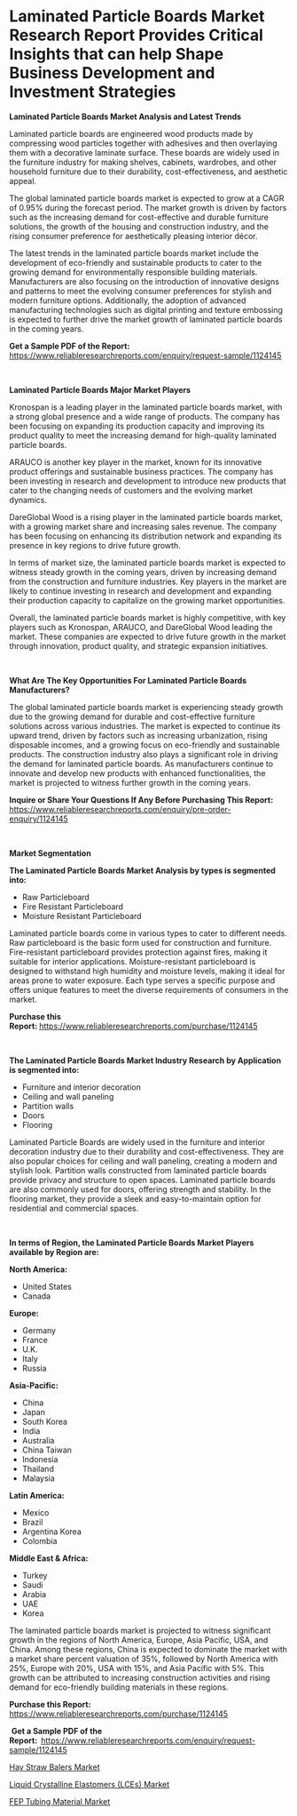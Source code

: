 <p><h1>Laminated Particle Boards Market Research Report Provides Critical Insights that can help Shape Business Development and Investment Strategies</h1></p><p><strong>Laminated Particle Boards Market Analysis and Latest Trends</strong></p>
<p><p>Laminated particle boards are engineered wood products made by compressing wood particles together with adhesives and then overlaying them with a decorative laminate surface. These boards are widely used in the furniture industry for making shelves, cabinets, wardrobes, and other household furniture due to their durability, cost-effectiveness, and aesthetic appeal.</p><p>The global laminated particle boards market is expected to grow at a CAGR of 0.95% during the forecast period. The market growth is driven by factors such as the increasing demand for cost-effective and durable furniture solutions, the growth of the housing and construction industry, and the rising consumer preference for aesthetically pleasing interior décor.</p><p>The latest trends in the laminated particle boards market include the development of eco-friendly and sustainable products to cater to the growing demand for environmentally responsible building materials. Manufacturers are also focusing on the introduction of innovative designs and patterns to meet the evolving consumer preferences for stylish and modern furniture options. Additionally, the adoption of advanced manufacturing technologies such as digital printing and texture embossing is expected to further drive the market growth of laminated particle boards in the coming years.</p></p>
<p><strong>Get a Sample PDF of the Report:&nbsp;</strong> <a href="https://www.reliableresearchreports.com/enquiry/request-sample/1124145">https://www.reliableresearchreports.com/enquiry/request-sample/1124145</a></p>
<p>&nbsp;</p>
<p><strong>Laminated Particle Boards Major Market Players</strong></p>
<p><p>Kronospan is a leading player in the laminated particle boards market, with a strong global presence and a wide range of products. The company has been focusing on expanding its production capacity and improving its product quality to meet the increasing demand for high-quality laminated particle boards.</p><p>ARAUCO is another key player in the market, known for its innovative product offerings and sustainable business practices. The company has been investing in research and development to introduce new products that cater to the changing needs of customers and the evolving market dynamics.</p><p>DareGlobal Wood is a rising player in the laminated particle boards market, with a growing market share and increasing sales revenue. The company has been focusing on enhancing its distribution network and expanding its presence in key regions to drive future growth.</p><p>In terms of market size, the laminated particle boards market is expected to witness steady growth in the coming years, driven by increasing demand from the construction and furniture industries. Key players in the market are likely to continue investing in research and development and expanding their production capacity to capitalize on the growing market opportunities.</p><p>Overall, the laminated particle boards market is highly competitive, with key players such as Kronospan, ARAUCO, and DareGlobal Wood leading the market. These companies are expected to drive future growth in the market through innovation, product quality, and strategic expansion initiatives.</p></p>
<p>&nbsp;</p>
<p><strong>What Are The Key Opportunities For Laminated Particle Boards Manufacturers?</strong></p>
<p><p>The global laminated particle boards market is experiencing steady growth due to the growing demand for durable and cost-effective furniture solutions across various industries. The market is expected to continue its upward trend, driven by factors such as increasing urbanization, rising disposable incomes, and a growing focus on eco-friendly and sustainable products. The construction industry also plays a significant role in driving the demand for laminated particle boards. As manufacturers continue to innovate and develop new products with enhanced functionalities, the market is projected to witness further growth in the coming years.</p></p>
<p><strong>Inquire or Share Your Questions If Any Before Purchasing This Report:</strong> <a href="https://www.reliableresearchreports.com/enquiry/pre-order-enquiry/1124145">https://www.reliableresearchreports.com/enquiry/pre-order-enquiry/1124145</a></p>
<p>&nbsp;</p>
<p><strong>Market Segmentation</strong></p>
<p><strong>The Laminated Particle Boards Market Analysis by types is segmented into:</strong></p>
<p><ul><li>Raw Particleboard</li><li>Fire Resistant Particleboard</li><li>Moisture Resistant Particleboard</li></ul></p>
<p><p>Laminated particle boards come in various types to cater to different needs. Raw particleboard is the basic form used for construction and furniture. Fire-resistant particleboard provides protection against fires, making it suitable for interior applications. Moisture-resistant particleboard is designed to withstand high humidity and moisture levels, making it ideal for areas prone to water exposure. Each type serves a specific purpose and offers unique features to meet the diverse requirements of consumers in the market.</p></p>
<p><strong>Purchase this Report:&nbsp;</strong><a href="https://www.reliableresearchreports.com/purchase/1124145">https://www.reliableresearchreports.com/purchase/1124145</a></p>
<p>&nbsp;</p>
<p><strong>The Laminated Particle Boards Market Industry Research by Application is segmented into:</strong></p>
<p><ul><li>Furniture and interior decoration</li><li>Ceiling and wall paneling</li><li>Partition walls</li><li>Doors</li><li>Flooring</li></ul></p>
<p><p>Laminated Particle Boards are widely used in the furniture and interior decoration industry due to their durability and cost-effectiveness. They are also popular choices for ceiling and wall paneling, creating a modern and stylish look. Partition walls constructed from laminated particle boards provide privacy and structure to open spaces. Laminated particle boards are also commonly used for doors, offering strength and stability. In the flooring market, they provide a sleek and easy-to-maintain option for residential and commercial spaces.</p></p>
<p>&nbsp;</p>
<p><strong>In terms of Region, the Laminated Particle Boards Market Players available by Region are:</strong></p>
<p>
    <p> <strong> North America: </strong>
        <ul>
            <li>United States</li>
            <li>Canada</li>
        </ul>
        </p> 
    <p> <strong> Europe: </strong>
        <ul>
            <li>Germany</li>
            <li>France</li>
            <li>U.K.</li>
            <li>Italy</li>
            <li>Russia</li>
        </ul>
        </p> 
    <p> <strong> Asia-Pacific: </strong>
        <ul>
            <li>China</li>
            <li>Japan</li>
            <li>South Korea</li>
            <li>India</li>
            <li>Australia</li>
            <li>China Taiwan</li>
            <li>Indonesia</li>
            <li>Thailand</li>
            <li>Malaysia</li>
        </ul>
        </p> 
    <p> <strong> Latin America: </strong>
        <ul>
            <li>Mexico</li>
            <li>Brazil</li>
            <li>Argentina Korea</li>
            <li>Colombia</li>
        </ul>
        </p> 
    <p> <strong> Middle East & Africa: </strong>
        <ul>
            <li>Turkey</li>
            <li>Saudi</li>
            <li>Arabia</li>
            <li>UAE</li>
            <li>Korea</li>
        </ul>
    </p>
    </p>
<p><p>The laminated particle boards market is projected to witness significant growth in the regions of North America, Europe, Asia Pacific, USA, and China. Among these regions, China is expected to dominate the market with a market share percent valuation of 35%, followed by North America with 25%, Europe with 20%, USA with 15%, and Asia Pacific with 5%. This growth can be attributed to increasing construction activities and rising demand for eco-friendly building materials in these regions.</p></p>
<p><strong>Purchase this Report: </strong><a href="https://www.reliableresearchreports.com/purchase/1124145">https://www.reliableresearchreports.com/purchase/1124145</a></p>
<p>&nbsp;<strong>Get a Sample PDF of the Report:&nbsp;&nbsp;</strong><a href="https://www.reliableresearchreports.com/enquiry/request-sample/1124145">https://www.reliableresearchreports.com/enquiry/request-sample/1124145</a></p>
<p><strong></strong></p>
<p><p><a href="https://view.publitas.com/reportprime-1/hay-straw-balers-market-size-share-trends-analysis-report-by-application-regional-outlook-competitive-strategies-and-segment-forecasts-2023-2030/">Hay Straw Balers Market</a></p><p><a href="https://view.publitas.com/reportprime-1/liquid-crystalline-elastomers-lces-market-a-comprehensive-report-of-its-market-share-growth-trends-2023-2030/">Liquid Crystalline Elastomers (LCEs) Market</a></p><p><a href="https://view.publitas.com/reportprime-1/fep-tubing-material-market-centers-on-aspects-such-as-market-growth-market-share-market-opportunity-and-projected-forecasts-spanning-from-2023-to-2030/">FEP Tubing Material Market</a></p></p>